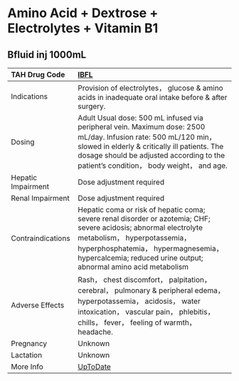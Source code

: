 # Amino Acid + Dextrose + Electrolytes + Vitamin B1

## Bfluid inj 1000mL

| TAH Drug Code      | [IBFL](https://www.tahsda.org.tw/drugs/hissearch.php?drug_code=IBFL)                                                                                                                                                                                         |
|:-------------------|:-------------------------------------------------------------------------------------------------------------------------------------------------------------------------------------------------------------------------------------------------------------|
| Indications        | Provision of electrolytes， glucose & amino acids in inadequate oral intake before & after surgery.                                                                                                                                                          |
| Dosing             | Adult Usual dose: 500 mL infused via peripheral vein. Maximum dose: 2500 mL/day. Infusion rate: 500 mL/120 min， slowed in elderly & critically ill patients. The dosage should be adjusted according to the patient’s condition， body weight， and age.    |
| Hepatic Impairment | Dose adjustment required                                                                                                                                                                                                                                     |
| Renal Impairment   | Dose adjustment required                                                                                                                                                                                                                                     |
| Contraindications  | Hepatic coma or risk of hepatic coma; severe renal disorder or azotemia; CHF; severe acidosis; abnormal electrolyte metabolism， hyperpotassemia， hyperphosphatemia， hypermagnesemia， hypercalcemia; reduced urine output; abnormal amino acid metabolism |
| Adverse Effects    | Rash， chest discomfort， palpitation， cerebral， pulmonary & peripheral edema， hyperpotassemia， acidosis， water intoxication， vascular pain， phlebitis， chills， fever， feeling of warmth， headache.                                               |
| Pregnancy          | Unknown                                                                                                                                                                                                                                                      |
| Lactation          | Unknown                                                                                                                                                                                                                                                      |
| More Info          | [UpToDate](https://www.uptodate.com/contents/amino-acid-and-dextrose-and-electrolytes-and-vitamin-b1-drug-information)                                                                                                                                       |

